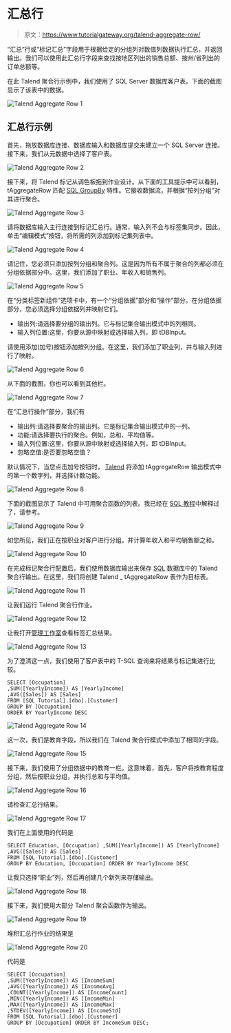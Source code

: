 # 汇总行

> 原文：<https://www.tutorialgateway.org/talend-aggregate-row/>

“汇总”行或“标记汇总”字段用于根据给定的分组列对数值列数据执行汇总，并返回输出。我们可以使用此汇总行字段来查找按地区列出的销售总额、按州/省列出的订单总额等。

在此 Talend 聚合行示例中，我们使用了 SQL Server 数据库客户表。下面的截图显示了该表中的数据。

![Talend Aggregate Row 1](img/de55b6f3d70c3875738c588d464f0dc2.png)

## 汇总行示例

首先，拖放数据库连接、数据库输入和数据库提交来建立一个 SQL Server 连接。接下来，我们从元数据中选择了客户表。

![Talend Aggregate Row 2](img/d38285bc825d361042f4f3d631362f09.png)

接下来，将 Talend 标记从调色板拖到作业设计。从下面的工具提示中可以看到，tAggregateRow 匹配 [SQL GroupBy](https://www.tutorialgateway.org/sql-group-by-clause/) 特性。它接收数据流，并根据“按列分组”对其进行聚合。

![Talend Aggregate Row 3](img/535556db220d91827c07efc80a46cdc0.png)

请将数据库输入主行连接到标记汇总行。通常，输入列不会与标签集同步。因此，单击“编辑模式”按钮，将所需的列添加到标记集列表中。

![Talend Aggregate Row 4](img/43446857a96a7d6ee0f6e14807077a7c.png)

请记住，您必须只添加按列分组和聚合列。这是因为所有不属于聚合的列都必须在分组依据部分中。这里，我们添加了职业、年收入和销售列。

![Talend Aggregate Row 5](img/4c86fe9bc28dfad285a55f1092d42959.png)

在“分类标签新组件”选项卡中，有一个“分组依据”部分和“操作”部分。在分组依据部分，您必须选择分组依据列并映射它们。

*   输出列:请选择要分组的输出列。它与标记集合输出模式中的列相同。
*   输入列位置:这里，你要从源中映射或选择输入列，即 tDBInput。

请使用添加(加号)按钮添加按列分组。在这里，我们添加了职业列，并与输入列进行了映射。

![Talend Aggregate Row 6](img/fab27a5acf8009b92baaf187a6275ae4.png)

从下面的截图，你也可以看到其他栏。

![Talend Aggregate Row 7](img/9ff898214f9c5e8561a505b89c9f8626.png)

在“汇总行操作”部分，我们有

*   输出列:请选择要聚合的输出列。它是标记集合输出模式中的一列。
*   功能:请选择要执行的聚合。例如，总和、平均值等。
*   输入列位置:这里，你要从源中映射或选择输入列，即 tDBInput。
*   忽略空值:是否要忽略空值？

默认情况下，当您点击加号按钮时， [Talend](https://www.tutorialgateway.org/talend-tutorial/) 将添加 tAggregateRow 输出模式中的第一个数字列，并选择计数功能。

![Talend Aggregate Row 8](img/619e1b09fe279b2788ea896f3b385e8e.png)

下面的截图显示了 Talend 中可用聚合函数的列表。我已经在 [SQL 教程](https://www.tutorialgateway.org/sql/)中解释过了，请参考。

![Talend Aggregate Row 9](img/daa0f6ea1012144f73b4cab5353488bf.png)

如您所见，我们正在按职业对客户进行分组，并计算年收入和平均销售额之和。

![Talend Aggregate Row 10](img/dfaede6c4553d9e0cb2f9e3a9e13a8f6.png)

在完成标记聚合行配置后，我们使用数据库输出来保存 [SQL](https://www.tutorialgateway.org/sql/) 数据库中的 Talend 聚合行输出。在这里，我们将创建 Talend _ tAggregateRow 表作为目标表。

![Talend Aggregate Row 11](img/44b2d1235401437f51693433fce5ecc2.png)

让我们运行 Talend 聚合行作业。

![Talend Aggregate Row 12](img/d807e4982753dafceb53f72da42d1478.png)

让我打开[管理工作室](https://www.tutorialgateway.org/sql-server-management-studio/)查看标签汇总结果。

![Talend Aggregate Row 13](img/698b9b9c515026a7af0e298b4190c00d.png)

为了澄清这一点，我们使用了客户表中的 T-SQL 查询来将结果与标记集进行比较。

```
SELECT [Occupation]
,SUM([YearlyIncome]) AS [YearlyIncome]
,AVG([Sales]) AS [Sales]
FROM [SQL Tutorial].[dbo].[Customer]
GROUP BY [Occupation]
ORDER BY YearlyIncome DESC
```

![Talend Aggregate Row 14](img/a07f52acc367570171d160e057dd1e98.png)

这一次，我们是教育字段，所以我们在 Talend 聚合行模式中添加了相同的字段。

![Talend Aggregate Row 15](img/b8d571f17c7cafe310dfde4d93de5be9.png)

接下来，我们使用了分组依据中的教育一栏。这意味着，首先，客户将按教育程度分组，然后按职业分组，并执行总和与平均值。

![Talend Aggregate Row 16](img/153e3c85ed6057b1558a1d417640af91.png)

请检查汇总行结果。

![Talend Aggregate Row 17](img/23271fb12bf173e95e65e883a99d8689.png)

我们在上面使用的代码是

```
SELECT Education, [Occupation] ,SUM([YearlyIncome]) AS [YearlyIncome]
,AVG([Sales]) AS [Sales]
FROM [SQL Tutorial].[dbo].[Customer]
GROUP BY Education, [Occupation] ORDER BY YearlyIncome DESC
```

让我只选择“职业”列，然后再创建几个新列来存储输出。

![Talend Aggregate Row 18](img/471f9fa28291519ac7085e4216385da5.png)

接下来，我们使用大部分 Talend 聚合函数作为输出。

![Talend Aggregate Row 19](img/e23565778aa4976d91763dff2d470ef2.png)

堆积汇总行作业的结果是

![Talend Aggregate Row 20](img/424ef0ff7c30138693f126f74e6778aa.png)

代码是

```
SELECT [Occupation]
,SUM([YearlyIncome]) AS [IncomeSum]
,AVG([YearlyIncome]) AS [IncomeAvg]
,COUNT([YearlyIncome]) AS [IncomeCount]
,MIN([YearlyIncome]) AS [IncomeMin]
,MAX([YearlyIncome]) AS [IncomeMax]
,STDEV([YearlyIncome]) AS [IncomeStd]
FROM [SQL Tutorial].[dbo].[Customer]
GROUP BY [Occupation] ORDER BY IncomeSum DESC;
```